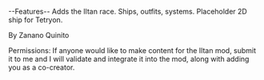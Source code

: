 
--Features--
Adds the Iltan race.
Ships, outfits, systems.
Placeholder 2D ship for Tetryon.


By Zanano Quinito

Permissions: 
If anyone would like to make content for the Iltan mod, submit it to me and I will validate and integrate it into the mod, along with adding you as a co-creator.
